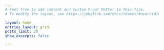 ```yaml
---
# Feel free to add content and custom Front Matter to this file.
# To modify the layout, see https://jekyllrb.com/docs/themes/#overriding-theme-defaults

layout: home
entries_layout: grid
posts_limit: 20
show_excerpts: false

---
```

